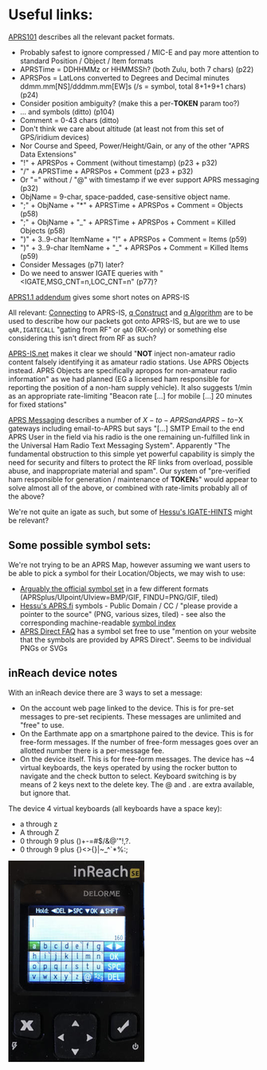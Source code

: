# Useful links:

[APRS101](https://tapr.org/pdf/APRS101.pdf) describes all the relevant packet formats.
* Probably safest to ignore compressed / MIC-E and pay more attention to standard Position / Object / Item formats
* APRSTime = DDHHMMz or HHMMSSh? (both Zulu, both 7 chars) (p22)
* APRSPos = LatLons converted to Degrees and Decimal minutes ddmm.mm[NS]/dddmm.mm[EW]s (/s = symbol, total 8+1+9+1 chars) (p24)
* Consider position ambiguity? (make this a per-**TOKEN** param too?)
* ... and symbols (ditto) (p104)
* Comment = 0-43 chars (ditto)
* Don't think we care about altitude (at least not from this set of GPS/iridium devices)
* Nor Course and Speed, Power/Height/Gain, or any of the other "APRS Data Extensions"
* "!" + APRSPos + Comment (without timestamp) (p23 + p32)
* "/" + APRSTime + APRSPos + Comment (p23 + p32)
* Or "=" without / "@" with timestamp if we ever support APRS messaging (p32)
* ObjName = 9-char, space-padded, case-sensitive object name.
* ";" + ObjName + "*" + APRSTime + APRSPos + Comment = Objects (p58)
* ";" + ObjName + "_" + APRSTime + APRSPos + Comment = Killed Objects (p58)
* ")" + 3..9-char ItemName + "!" + APRSPos + Comment = Items (p59)
* ")" + 3..9-char ItemName + "_" + APRSPos + Comment = Killed Items (p59)
* Consider Messages (p71) later?
* Do we need to answer IGATE queries with "<IGATE,MSG_CNT=n,LOC_CNT=n" (p77)?

[APRS1.1 addendum](http://www.aprs.org/aprs11.html) gives some short notes on APRS-IS

All relevant: [Connecting](http://aprs-is.net/Connecting.aspx) to APRS-IS, 
[q Construct](http://www.aprs-is.net/q.aspx) and [q Algorithm](http://www.aprs-is.net/qalgorithm.aspx) are to be used to describe how our packets got onto APRS-IS, but are we to use `qAR,IGATECALL` "gating from RF" or `qAO` (RX-only) or something else considering this isn't direct from RF as such?

[APRS-IS.net](http://www.aprs-is.net/) makes it clear we should "**NOT** inject non-amateur radio content falsely identifying it as amateur radio stations. Use APRS Objects instead. APRS Objects are specifically apropos for non-amateur radio information" as we had planned (EG a licensed ham responsible for reporting the position of a non-ham supply vehicle). It also suggests 1/min as an appropriate rate-limiting "Beacon rate [...] for mobile [...] 20 minutes for fixed stations"

[APRS Messaging](http://www.aprs.org/aprs-messaging.html) describes a number of $X-to-APRS and APRS-to-$X gateways including email-to-APRS but says "[...] SMTP Email to the end APRS User in the field via his radio is the one remaining un-fulfilled link in the Universal Ham Radio Text Messaging System". Apparently "The fundamental obstruction to this simple yet powerful capability is simply the need for security and filters to protect the RF links from overload, possible abuse, and inappropriate material and spam". Our system of "pre-verified ham responsible for generation / maintenance of **TOKEN**s" would appear to solve almost all of the above, or combined with rate-limits probably all of the above?

We're not quite an igate as such, but some of [Hessu's IGATE-HINTS](https://github.com/hessu/aprsc/blob/master/doc/IGATE-HINTS.md) might be relevant?

## Some possible symbol sets:

We're not trying to be an APRS Map, however assuming we want users to be able to pick a symbol for their Location/Objects, we may wish to use:

* [Arguably the official symbol set](http://wa8lmf.net/aprs/APRS_symbols.htm) in a few different formats (APRSplus/UIpoint/UIview=BMP/GIF, FINDU=PNG/GIF, tiled)
* [Hessu's APRS.fi](https://github.com/hessu/aprs-symbols) symbols - Public Domain / CC / "please provide a pointer to the source" (PNG, various sizes, tiled) - see also the corresponding machine-readable [symbol index](https://github.com/hessu/aprs-symbol-index)
* [APRS Direct FAQ](https://www.aprsdirect.com/faq/list) has a symbol set free to use "mention on your website that the symbols are provided by APRS Direct". Seems to be individual PNGs or SVGs

## inReach device notes

With an inReach device there are 3 ways to set a message:
* On the account web page linked to the device.  This is for pre-set messages to pre-set recipients.  These messages are unlimited and "free" to use.
* On the Earthmate app on a smartphone paired to the device.  This is for free-form messages.  If the number of free-form messages goes over an allotted number there is a per-message fee.
* On the device itself.  This is for free-form messages.  The device has ~4 virtual keyboards, the keys operated by using the rocker button to navigate and the check button to select.  Keyboard switching is by means of 2 keys next to the delete key.  The @ and . are extra available, but ignore that.

The device 4 virtual keyboards (all keyboards have a space key):
* a through z
* A through Z
* 0 through 9 plus ()+-=#$/&@'"!,?.
* 0 through 9 plus {}<>{}|\~_^`*%:;

![inReach keyboard](https://raw.githubusercontent.com/NoseyNick/email2aprs/master/docs/keyboard-sm.jpg)